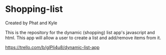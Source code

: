 # Shopping-list

Created by Phat and Kyle

This is the repository for the dynamic (shopping) list app's javascript and html. This app will allow a user to create a list and add/remove items from it.

https://trello.com/b/glPli4u8/dynamic-list-app